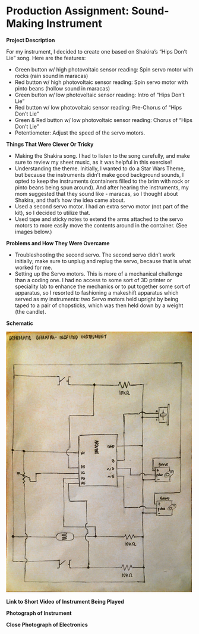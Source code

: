 # Production Assignment: Sound-Making Instrument

**Project Description**

For my instrument, I decided to create one based on Shakira’s “Hips Don’t Lie” song.  Here are the features:
- Green button w/ high photovoltaic sensor reading: Spin servo motor with rocks (rain sound in maracas)
- Red button w/ high photovoltaic sensor reading: Spin servo motor with pinto beans (hollow sound in maracas)
- Green button w/ low photovoltaic sensor reading: Intro of “Hips Don’t Lie”
- Red button w/ low photovoltaic sensor reading: Pre-Chorus of “Hips Don’t Lie”
- Green & Red button w/ low photovoltaic sensor reading: Chorus of “Hips Don’t Lie”
- Potentiometer: Adjust the speed of the servo motors. 

**Things That Were Clever Or Tricky**

- Making the Shakira song.  I had to listen to the song carefully, and make sure to review my sheet music, as it was helpful in this exercise!
- Understanding the theme.  Initially, I wanted to do a Star Wars Theme, but because the instruments didn’t make good background sounds, I opted to keep the instruments (containers filled to the brim with rock or pinto beans being spun around). And after hearing the instruments, my mom suggested that they sound like - maracas, so I thought about Shakira, and that’s how the idea came about.
- Used a second servo motor. I had an extra servo motor (not part of the kit), so I decided to utilize that.
- Used tape and sticky notes to extend the arms attached to the servo motors to more easily move the contents around in the container.  (See images below.) 

**Problems and How They Were Overcame**

- Troubleshooting the second servo.  The second servo didn’t work initially; make sure to unplug and replug the servo, because that is what worked for me. 
- Setting up the Servo motors.  This is more of a mechanical challenge than a coding one. I had no access to some sort of 3D printer or speciality lab to enhance the mechanics or to put together some sort of apparatus, so I resorted to fashioning a makeshift apparatus which served as my instruments: two Servo motors held upright by being taped to a pair of chopsticks, which was then held down by a weight (the candle). 

**Schematic**

<img src="https://github.com/joshsanchez98/CreativeProgrammingAndElectronics/blob/master/July_27/2020-07-27%2003-16.jpeg" width="500" height="700">

**Link to Short Video of Instrument Being Played**

**Photograph of Instrument**

**Close Photograph of Electronics**

